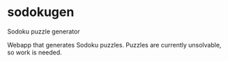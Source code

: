 sodokugen
=========

Sodoku puzzle generator

Webapp that generates Sodoku puzzles.  Puzzles are currently unsolvable, so work is needed.
